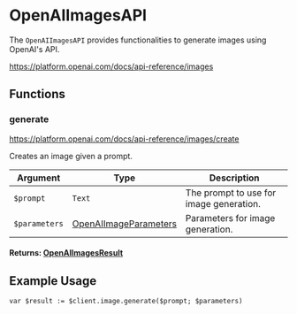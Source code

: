 # OpenAIImagesAPI

The `OpenAIImagesAPI` provides functionalities to generate images using OpenAI's API.

https://platform.openai.com/docs/api-reference/images

## Functions

### generate

https://platform.openai.com/docs/api-reference/images/create

Creates an image given a prompt.

| Argument     | Type                                           | Description                                          |
|--------------|------------------------------------------------|------------------------------------------------------|
| `$prompt`    | `Text`                                         | The prompt to use for image generation.              |
| `$parameters`| [OpenAIImageParameters](OpenAIImageParameters.md) | Parameters for image generation.                     |

#### Returns: [OpenAIImagesResult](OpenAIImagesResult.md)

## Example Usage

```4d
var $result := $client.image.generate($prompt; $parameters)
```